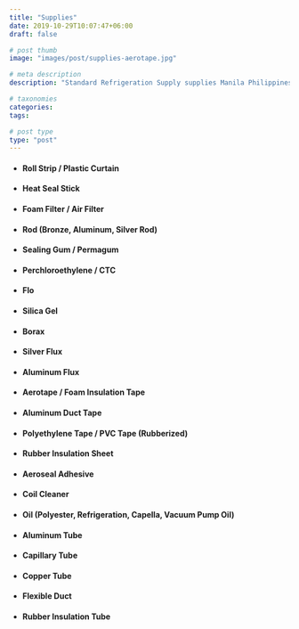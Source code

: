 ```yaml
---
title: "Supplies"
date: 2019-10-29T10:07:47+06:00
draft: false

# post thumb
image: "images/post/supplies-aerotape.jpg"

# meta description
description: "Standard Refrigeration Supply supplies Manila Philippines"

# taxonomies
categories:
tags:

# post type
type: "post"
---
```


- #### Roll Strip / Plastic Curtain

- #### Heat Seal Stick

- #### Foam Filter / Air Filter

- #### Rod (Bronze, Aluminum, Silver Rod)

- #### Sealing Gum / Permagum

- #### Perchloroethylene / CTC

- #### Flo

- #### Silica Gel

- #### Borax

- #### Silver Flux

- #### Aluminum Flux

- #### Aerotape / Foam Insulation Tape

- #### Aluminum Duct Tape

- #### Polyethylene Tape / PVC Tape (Rubberized)

- #### Rubber Insulation Sheet

- #### Aeroseal Adhesive

- #### Coil Cleaner

- #### Oil (Polyester, Refrigeration, Capella, Vacuum Pump Oil)

- #### Aluminum Tube

- #### Capillary Tube

- #### Copper Tube

- #### Flexible Duct

- #### Rubber Insulation Tube
